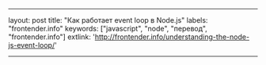 ---

layout: post
title: "Как работает event loop в Node.js"
labels: "frontender.info"
keywords: ["javascript", "node", "перевод", "frontender.info"]
extlink: 'http://frontender.info/understanding-the-node-js-event-loop/'

---